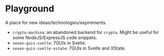 # Playground

A place for new ideas/technologies/expirements.

- `crypta-machina`: an abandoned backend for `crypta`. Might be useful for some
  NodeJS/ExpressJS code snippets.
- `seven-guis-svelte`: 7GUIs in Svelte.
- `seven-guis-svelte-xstate`: 7GUIs in Svelte and XState.

